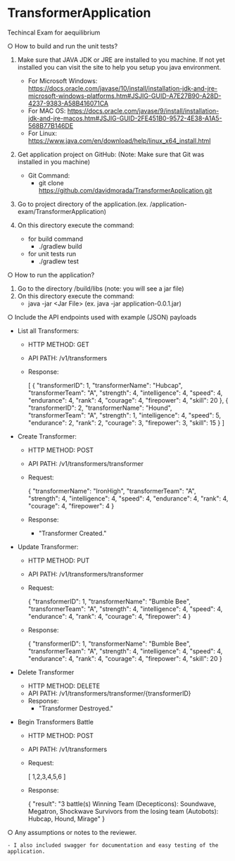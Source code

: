 # TransformerApplication
Techincal Exam for aequilibrium

○ How to build and run the unit tests?
1. Make sure that JAVA JDK or JRE are installed to you machine. If not yet installed you can visit the site to help you setup you java environment.
    - For Microsoft Windows:
    https://docs.oracle.com/javase/10/install/installation-jdk-and-jre-microsoft-windows-platforms.htm#JSJIG-GUID-A7E27B90-A28D-4237-9383-A58B416071CA
    - For MAC OS:
    https://docs.oracle.com/javase/9/install/installation-jdk-and-jre-macos.htm#JSJIG-GUID-2FE451B0-9572-4E38-A1A5-568B77B146DE
    - For Linux:
    https://www.java.com/en/download/help/linux_x64_install.html
2. Get application project on GitHub: (Note: Make sure that Git was installed in you machine)
    
    - Git Command:
        - git clone https://github.com/davidmorada/TransformerApplication.git

3. Go to project directory of the application.(ex. /application-exam/TransformerApplication)
4. On this directory execute the command:
    - for build command
      - ./gradlew build
    - for unit tests run
      - ./gradlew test

○ How to run the application?

1. Go to the directory /build/libs (note: you will see a jar file)
2. On this directory execute the command:
    - java -jar \<Jar File> (ex. java -jar application-0.0.1.jar)

○ Include the API endpoints used with example (JSON) payloads

- List all Transformers:
  - HTTP METHOD: GET
  - API PATH: /v1/transformers
  - Response:

    [
        {
        "transformerID": 1,
        "transformerName": "Hubcap",
        "transformerTeam": "A",
        "strength": 4,
        "intelligence": 4,
        "speed": 4,
        "endurance": 4,
        "rank": 4,
        "courage": 4,
        "firepower": 4,
        "skill": 20
        },
        {
        "transformerID": 2,
        "transformerName": "Hound",
        "transformerTeam": "A",
        "strength": 1,
        "intelligence": 4,
        "speed": 5,
        "endurance": 2,
        "rank": 2,
        "courage": 3,
        "firepower": 3,
        "skill": 15
        }
    ]   
    
- Create Transformer:
    - HTTP METHOD: POST
    - API PATH: /v1/transformers/transformer
    - Request:

        {
            "transformerName": "IronHigh",
            "transformerTeam": "A",
            "strength": 4,
            "intelligence": 4,
            "speed": 4,
            "endurance": 4,
            "rank": 4,
            "courage": 4,
            "firepower": 4
        }

    - Response:
      - "Transformer Created."

- Update Transformer:
    - HTTP METHOD: PUT
    - API PATH: /v1/transformers/transformer
    - Request:

        {
            "transformerID": 1,
            "transformerName": "Bumble Bee",
            "transformerTeam": "A",
            "strength": 4,
            "intelligence": 4,
            "speed": 4,
            "endurance": 4,
            "rank": 4,
            "courage": 4,
            "firepower": 4
        }
      
    - Response:

        {
            "transformerID": 1,
            "transformerName": "Bumble Bee",
            "transformerTeam": "A",
            "strength": 4,
            "intelligence": 4,
            "speed": 4,
            "endurance": 4,
            "rank": 4,
            "courage": 4,
            "firepower": 4,
            "skill": 20
        }

- Delete Transformer
    - HTTP METHOD: DELETE
    - API PATH: /v1/transformers/transformer/{transformerID}
    - Response:
        - "Transformer Destroyed."

- Begin Transformers Battle
    - HTTP METHOD: POST
    - API PATH: /v1/transformers
    - Request:

        [
            1,2,3,4,5,6
        ]
      
    - Response:

        {
        "result": "3 battle(s) Winning Team (Decepticons): Soundwave, Megatron, Shockwave Survivors from the losing team (Autobots): Hubcap, Hound, Mirage"
        }

○ Any assumptions or notes to the reviewer.

    - I also included swagger for documentation and easy testing of the application.